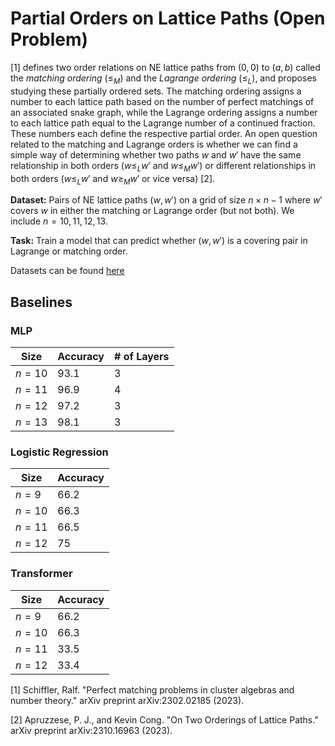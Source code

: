 # Partial Orders on Lattice Paths (Open Problem)

\[1\] defines two order relations on NE lattice paths from $(0, 0)$ to $(a, b)$ called the *matching ordering* ($\leq_M$) and the *Lagrange ordering* ($\leq_L$), and proposes studying these partially ordered sets. The matching ordering assigns a number to each lattice path based on the number of perfect matchings of an associated snake graph, while the Lagrange ordering assigns a number to each lattice path equal to the Lagrange number of a continued fraction. These numbers each define the respective partial order. An open question related to the matching and Lagrange orders is whether we can find a simple way of determining whether two paths $w$ and $w'$ have the same relationship in both orders ($w \leq_L w'$ and $w \leq_M w'$) or different relationships in both orders ($w \leq_L w'$ and $w \geq_M w'$ or vice versa) \[2\]. 

**Dataset:** Pairs of NE lattice paths $(w,w')$ on a grid of size $n \times n-1$ where $w'$ covers $w$ in either the matching or Lagrange order (but not both). We include $n = 10,11,12,13$.

**Task:** Train a model that can predict whether $(w,w')$ is a covering pair in Lagrange or matching order.

Datasets can be found [here](https://drive.google.com/file/d/1Wm9mtZQjXXQ4rl0TU9KtJ1T4RQaGsJNz/view?usp=sharing)

## Baselines

### MLP

| Size | Accuracy | # of Layers |
|----------|----------|----------|
| $n= 10$ | $93.1 %± 0.00$ | 3 |
| $n= 11$  | $96.9 %± 0.00$ | 4 |
| $n= 12$  | $97.2 %± 0.00$ | 3 |
| $n= 13$  | $98.1 %± 0.00$ | 3 |

### Logistic Regression

| Size | Accuracy | 
|----------|----------|
| $n= 9$ | $66.2% ± 0.00%$ |
| $n= 10$  | $66.3% ± 0.00%$ |
| $n= 11$  | $66.5% ± 0.00%$ | 
| $n= 12$  | $75% ± 0.00%$ | 

### Transformer

| Size | Accuracy | 
|----------|----------|
| $n= 9$ | $66.2 % ± 0.00%$ |
| $n= 10$  | $66.3 % ± 0.00%$ |
| $n= 11$  | $33.5% ± 0.00%$ | 
| $n= 12$  | $33.4% ± 0.00%$ | 

\[1\] Schiffler, Ralf. "Perfect matching problems in cluster algebras and number theory." arXiv preprint arXiv:2302.02185 (2023).

\[2\] Apruzzese, P. J., and Kevin Cong. "On Two Orderings of Lattice Paths." arXiv preprint arXiv:2310.16963 (2023).
